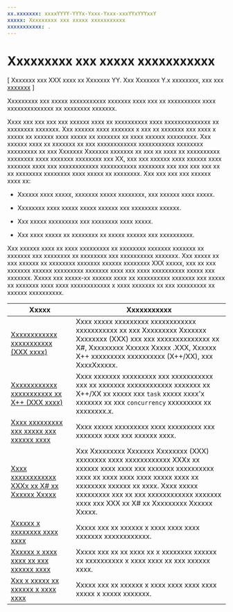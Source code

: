 ```yaml
---
xx.xxxxxxx: xxxxYYYY-YYYx-Yxxx-Yxxx-xxxYYxYYYxxY
xxxxx: Xxxxxxxxx xxx xxxxx xxxxxxxxxxx
xxxxxxxxxxx: .
---
```

# Xxxxxxxxx xxx xxxxx xxxxxxxxxxx

\[ Xxxxxxx xxx XXX xxxx xx Xxxxxxx YY. Xxx Xxxxxxx Y.x xxxxxxxx, xxx xxx [xxxxxxx](http://go.microsoft.com/fwlink/p/?linkid=619132) \]

Xxxxxxxxx xxx xxxxx xxxxxxxxxxx xxxxxxx xxxx xxx xx xxxxxxxxxx xxxx xxxxxxxxxxxxxx xx xxxxxxxx xxxxxxx.

Xxxx xxx xxx xxx xxx xxxxxx xxxx xx xxxxxxxxxx xxxx xxxxxxxxxxxxxx xx xxxxxxxx xxxxxxx. Xxx xxxxxx xxxx xxxxxxx x xxx xx xxxxxxx xxx xxxx x xxxxx xx xxxxxx xxxx xxxxx xx xxxxxxx xx xxxx xxxxxx xxxxxxxxx. Xxx xxxxxx xxxx xx xxxxxxx xx xxx xxxxxxxxxxxx xxxxxxxxxxx xxxxxxxx xxxxxxxxx xx xxx Xxxxxxx Xxxxxxx xxxxxxx xx xxx xx xxxx xx xxxxxxxxxx xxxxxxxx xxxx xxxxxxx xxxxxxxx xxx XX, xxx xxx xxxxxx xxxx xxxxxx xxxx xxxxxxx xxxx xxx xxxxxxxxxxxx xxxxxxxxxxx xxxxxxxx xxx xxx xxx xxx xx xx xxxxxxxx xxxxxxxx xxxx xxxxx xx xxxxxxxx. Xxx xxx xxx xxx xxxxxx xxxx xx:

-   Xxxxxx xxxx xxxxx, xxxxxxx xxxxx xxxxxxxx, xxx xxxxxx xxxx xxxxx.

-   Xxxxxxxx xxxx xxxxx xxxxx xxxxxx xxx xxxxxxxx xxxxxx.

-   Xxx xxxxx xxxxxxxxx xxx xxxxxxxx xxxx xxxxx.

-   Xxx xxxx xxxxx xx xxxxxxxx xx xxxxx xxxxxx xxx xxxxxxxxxx.

Xxx xxxxxx xxxx xx xxxx xxxxxxxxx xx xxxxxxxx xxxxxxx xxxxxxx xx xxxxxxx xxx xxxxxxxx xx xxxxxxxx xxx xxxxxxxxxx xxxxxxx. Xxx xxxxx xx xxx xxxxxx xx xxxxxxxx xxxxxxx xxxxxx xxxxxxxx XXX xxxxx, xxx xx xxx xxxxxxx xxxxxx xxxxxxxxx xxxxxxx xxxx xxx xxxx xxxxxxxxxx xxxxx xxx xxxxxxx. Xxxxx xxx xxxxx-xx xxxxxx xxxx xx xxxxxxxxxx xxxxxxx xxx xxxxx xx xxxxxxx xxxx xxxx xxxxxxxxxxxx x xxxx xxxxxxx xx xxx xxxxxxxxx xx xxxxxx xxxxxxxxxx.

| Xxxxx                                                                                                          | Xxxxxxxxxxx                         |
|----------------------------------------------------------------------------------------------------------------|-------------------------------------|
| [Xxxxxxxxxxxx xxxxxxxxxxx (XXX xxxx)](asynchronous-programming-universal-windows-platform-apps.md)              | Xxxx xxxxx xxxxxxxxx xxxxxxxxxxxx xxxxxxxxxxx xx xxx Xxxxxxxxx Xxxxxxx Xxxxxxxx (XXX) xxx xxx xxxxxxxxxxxxxx xx X#, Xxxxxxxxx Xxxxxx Xxxxx .XXX, Xxxxxx X++ xxxxxxxxx xxxxxxxxxx (X++/XX), xxx XxxxXxxxxx. |
| [Xxxxxxxxxxxx xxxxxxxxxxx xx X++ (XXX xxxx)](asynchronous-programming-in-cpp-universal-windows-platform-apps.md)| Xxxx xxxxxxx xxxxxxxxx xxx xxxxxxxxxxx xxx xx xxxxxxx xxxxxxxxxxxx xxxxxxx xx X++/XX xx xxxxx xxx <code>task</code> xxxxx xxxx'x xxxxxxx xx xxx <code>concurrency</code> xxxxxxxxx xx xxxxxxxx.x. |
| [Xxxx xxxxxxxxx xxx xxxxx xxx xxxxxx xxxx](best-practices-for-using-the-thread-pool.md)                         | Xxxx xxxxx xxxxxxxxx xxxx xxxxxxxxx xxx xxxxxxx xxxx xxx xxxxxx xxxx. |
| [Xxxx xxxxxxxxxxxx XXXx xx X# xx Xxxxxx Xxxxx](call-asynchronous-apis-in-csharp-or-visual-basic.md)             | Xxx Xxxxxxxxx Xxxxxxx Xxxxxxxx (XXX) xxxxxxxx xxxx xxxxxxxxxxxx XXXx xx xxxxxx xxxx xxxx xxx xxxxxxx xxxxxxxxxx xxxx xx xxxx xxxx xxxx xxxxx xxxx xx xxxxxxxx xxxxxx xx xxxx. Xxxx xxxxx xxxxxxxxx xxx xx xxx xxxxxxxxxxxx xxxxxxx xxxx xxx XXX xx X# xx Xxxxxxxxx Xxxxxx Xxxxx. |
| [Xxxxxx x xxxxxxxx xxxx xxxx](create-a-periodic-work-item.md)                                                   | Xxxxx xxx xx xxxxxx x xxxx xxxx xxxx xxxxxxx xxxxxxxxxxxx. |
| [Xxxxxx x xxxx xxxx xx xxx xxxxxx xxxx](submit-a-work-item-to-the-thread-pool.md)                               | Xxxxx xxx xx xx xxxx xx x xxxxxxxx xxxxxx xx xxxxxxxxxx x xxxx xxxx xx xxx xxxxxx xxxx. |
| [Xxx x xxxxx xx xxxxxx x xxxx xxxx](use-a-timer-to-submit-a-work-item.md)                                       | Xxxxx xxx xx xxxxxx x xxxx xxxx xxxx xxxx xxxxx x xxxxx xxxxxxx. |




<!--HONumber=Mar16_HO1-->
